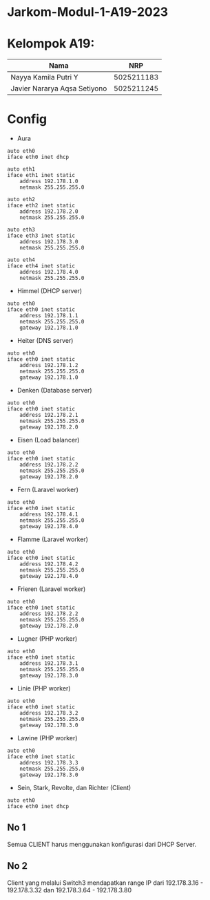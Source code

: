 # Jarkom-Modul-1-A19-2023

# Kelompok A19:
| Nama | NRP |
| ---------------------- | ---------- |
| Nayya Kamila Putri Y | 5025211183 |
| Javier Nararya Aqsa Setiyono | 5025211245 |

# Config
- Aura
```
auto eth0
iface eth0 inet dhcp

auto eth1
iface eth1 inet static
	address 192.178.1.0
	netmask 255.255.255.0

auto eth2
iface eth2 inet static
	address 192.178.2.0
	netmask 255.255.255.0

auto eth3
iface eth3 inet static
	address 192.178.3.0
	netmask 255.255.255.0

auto eth4
iface eth4 inet static
	address 192.178.4.0
	netmask 255.255.255.0
```

- Himmel (DHCP server)
```
auto eth0
iface eth0 inet static
	address 192.178.1.1
	netmask 255.255.255.0
	gateway 192.178.1.0
```

- Heiter (DNS server)
```
auto eth0
iface eth0 inet static
	address 192.178.1.2
	netmask 255.255.255.0
	gateway 192.178.1.0
```

- Denken (Database server)
```
auto eth0
iface eth0 inet static
	address 192.178.2.1
	netmask 255.255.255.0
	gateway 192.178.2.0
```

- Eisen (Load balancer)
```
auto eth0
iface eth0 inet static
	address 192.178.2.2
	netmask 255.255.255.0
	gateway 192.178.2.0
```

- Fern (Laravel worker)
```
auto eth0
iface eth0 inet static
	address 192.178.4.1
	netmask 255.255.255.0
	gateway 192.178.4.0
```

- Flamme (Laravel worker)
```
auto eth0
iface eth0 inet static
	address 192.178.4.2
	netmask 255.255.255.0
	gateway 192.178.4.0
```

- Frieren (Laravel worker)
```
auto eth0
iface eth0 inet static
	address 192.178.2.2
	netmask 255.255.255.0
	gateway 192.178.2.0
```

- Lugner (PHP worker)
```
auto eth0
iface eth0 inet static
	address 192.178.3.1
	netmask 255.255.255.0
	gateway 192.178.3.0
```

- Linie (PHP worker)
```
auto eth0
iface eth0 inet static
	address 192.178.3.2
	netmask 255.255.255.0
	gateway 192.178.3.0
```

- Lawine (PHP worker)
```
auto eth0
iface eth0 inet static
	address 192.178.3.3
	netmask 255.255.255.0
	gateway 192.178.3.0
```

- Sein, Stark, Revolte, dan Richter (Client)
```
auto eth0
iface eth0 inet dhcp
```

## No 1
Semua CLIENT harus menggunakan konfigurasi dari DHCP Server.

## No 2
Client yang melalui Switch3 mendapatkan range IP dari 192.178.3.16 - 192.178.3.32 dan 192.178.3.64 - 192.178.3.80
